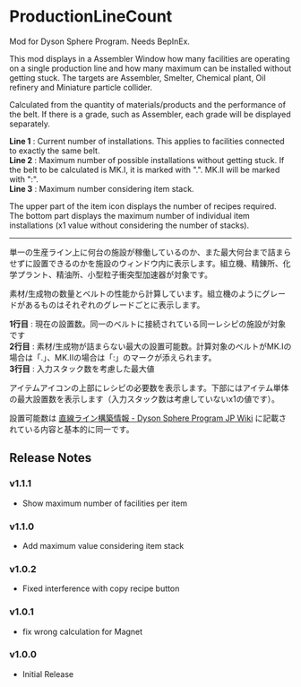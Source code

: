 # ProductionLineCount 

Mod for Dyson Sphere Program. Needs BepInEx.

This mod displays in a Assembler Window how many facilities are operating on a single production line and how many maximum can be installed without getting stuck. The targets are Assembler, Smelter, Chemical plant, Oil refinery and Miniature particle collider.

Calculated from the quantity of materials/products and the performance of the belt. If there is a grade, such as Assembler, each grade will be displayed separately.

__Line 1__ : Current number of installations. This applies to facilities connected to exactly the same belt.  
__Line 2__ : Maximum number of possible installations without getting stuck. If the belt to be calculated is MK.I, it is marked with ".". MK.II will be marked with ":".  
__Line 3__ : Maximum number considering item stack.  

The upper part of the item icon displays the number of recipes required. The bottom part displays the maximum number of individual item installations (x1 value without considering the number of stacks).

---

単一の生産ライン上に何台の施設が稼働しているのか、また最大何台まで詰まらせずに設置できるのかを施設のウィンドウ内に表示します。組立機、精錬所、化学プラント、精油所、小型粒子衝突型加速器が対象です。

素材/生成物の数量とベルトの性能から計算しています。組立機のようにグレードがあるものはそれぞれのグレードごとに表示します。

__1行目__ : 現在の設置数。同一のベルトに接続されている同一レシピの施設が対象です  
__2行目__ : 素材/生成物が詰まらない最大の設置可能数。計算対象のベルトがMK.Iの場合は「.」、MK.IIの場合は「:」のマークが添えられます。  
__3行目__ : 入力スタック数を考慮した最大値  

アイテムアイコンの上部にレシピの必要数を表示します。下部にはアイテム単体の最大設置数を表示します（入力スタック数は考慮していないx1の値です）。

設置可能数は [直線ライン構築情報 - Dyson Sphere Program JP Wiki](https://wikiwiki.jp/dsp/%E7%9B%B4%E7%B7%9A%E3%83%A9%E3%82%A4%E3%83%B3%E6%A7%8B%E7%AF%89%E6%83%85%E5%A0%B1) に記載されている内容と基本的に同一です。


## Release Notes

### v1.1.1
- Show maximum number of facilities per item

### v1.1.0
- Add maximum value considering item stack

### v1.0.2
- Fixed interference with copy recipe button

### v1.0.1
- fix wrong calculation for Magnet

### v1.0.0

- Initial Release

